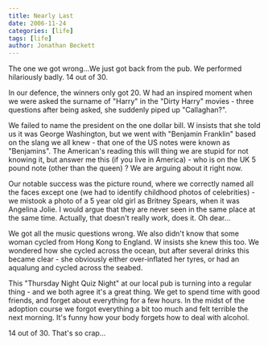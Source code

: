 ```yaml
---
title: Nearly Last
date: 2006-11-24
categories: [life]
tags: [life]
author: Jonathan Beckett
---
```


The one we got wrong...We just got back from the pub. We performed hilariously badly. 14 out of 30.

In our defence, the winners only got 20. W had an inspired moment when we were asked the surname of "Harry" in the "Dirty Harry" movies - three questions after being asked, she suddenly piped up "Callaghan?".

We failed to name the president on the one dollar bill. W insists that she told us it was George Washington, but we went with "Benjamin Franklin" based on the slang we all knew - that one of the US notes were known as "Benjamins". The American's reading this will thing we are stupid for not knowing it, but answer me this (if you live in America) - who is on the UK 5 pound note (other than the queen) ? We are arguing about it right now.

Our notable success was the picture round, where we correctly named all the faces except one (we had to identify childhood photos of celebrities) - we mistook a photo of a 5 year old girl as Britney Spears, when it was Angelina Jolie. I would argue that they are never seen in the same place at the same time. Actually, that doesn't really work, does it. Oh dear...

We got all the music questions wrong. We also didn't know that some woman cycled from Hong Kong to England. W insists she knew this too. We wondered how she cycled across the ocean, but after several drinks this became clear - she obviously either over-inflated her tyres, or had an aqualung and cycled across the seabed.

This "Thursday Night Quiz Night" at our local pub is turning into a regular thing - and we both agree it's a great thing. We get to spend time with good friends, and forget about everything for a few hours. In the midst of the adoption course we forgot everything a bit too much and felt terrible the next morning. It's funny how your body forgets how to deal with alcohol.

14 out of 30. That's so crap...